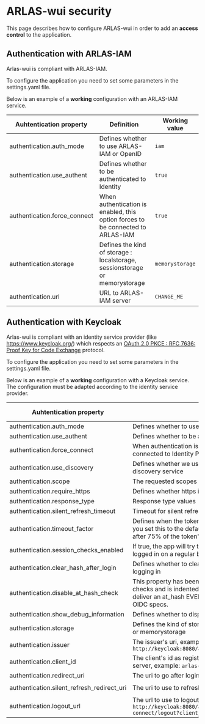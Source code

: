 # ARLAS-wui security

This page describes how to configure ARLAS-wui in order to add an **access control** to the application.

## Authentication with ARLAS-IAM

Arlas-wui is compliant with ARLAS-IAM.

To configure the application you need to set some parameters in the settings.yaml file.

Below is an example of a **working** configuration with an ARLAS-IAM service.

| Auhtentication property | Definition | Working value |
| --- | --- | --- |
|authentication.auth_mode | Defines whether to use ARLAS-IAM or OpenID | `iam`|
|authentication.use_authent | Defines whether to be authenticated to Identity | `true`|
|authentication.force_connect | When authentication is enabled, this option forces to be connected to ARLAS-IAM | `true` |
| authentication.storage | Defines the kind of storage : localstorage, sessionstorage or memorystorage  | `memorystorage` |
| authentication.url | URL to ARLAS-IAM server  | `CHANGE_ME` |

## Authentication with Keycloak

Arlas-wui is compliant with an identity service provider (like https://www.keycloak.org/) which respects an [OAuth 2.0 PKCE : RFC 7636: Proof Key for Code Exchange](https://tools.ietf.org/html/rfc7636) protocol.

To configure the application you need to set some parameters in the settings.yaml file.

Below is an example of a **working** configuration with a Keycloak service. The configuration must be adapted according to the identity service provider.

| Auhtentication property | Definition | Working value |
| --- | --- | --- |
|authentication.auth_mode | Defines whether to use ARLAS-IAM or OpenID | `openid`|
|authentication.use_authent | Defines whether to be authenticated to Identity | `true`|
|authentication.force_connect | When authentication is enabled, this option forces to be connected to Identity Provider at application bootstrap | `true` |
|authentication.use_discovery | Defines whether we use Identity Provider document discovery service | `true` |
|authentication.scope | The requested scopes | `profile` |
| authentication.require_https | Defines whether https is required | `true` |
| authentication.response_type | Response type values | `code` |
| authentication.silent_refresh_timeout | Timeout for silent refresh | `1000` |
| authentication.timeout_factor | Defines when the token_timeout event should be raised. If you set this to the default value 0.75, the event is triggered after 75% of the token's life time. | `0.75` |
| authentication.session_checks_enabled | If true, the app will try to check whether the user is still logged in on a regular basis as described | `true` |  
| authentication.clear_hash_after_login | Defines whether to clear the hash fragment in url after logging in |  `true` |
| authentication.disable_at_hash_check | This property has been introduced to disable at_hash checks and is indented for Identity Provider that does not deliver an at_hash EVEN THOUGH its recommended by the OIDC specs. |  `true` |
| authentication.show_debug_information | Defines whether to display debug log in browser console | `false` |
| authentication.storage | Defines the kind of storage : localstorage, sessionstorage or memorystorage  | `memorystorage` |
| authentication.issuer | The issuer's uri, example: `http://keycloak:8080/auth/realms/arlas` | `CHANGE_ME` |
| authentication.client_id | The client's id as registered with the identity provider server, example: `arlas-front` | `CHANGE_ME` |
| authentication.redirect_uri | The uri to go after login | `/callback` | 
| authentication.silent_refresh_redirect_uri | The uri to use to refresh token | `/silent-refresh.html` | 
| authentication.logout_url | The url to use to logout, example: `http://keycloak:8080/auth/realms/arlas/protocol/openid-connect/logout?client_id=arlas` | `CHANGE_ME` | 